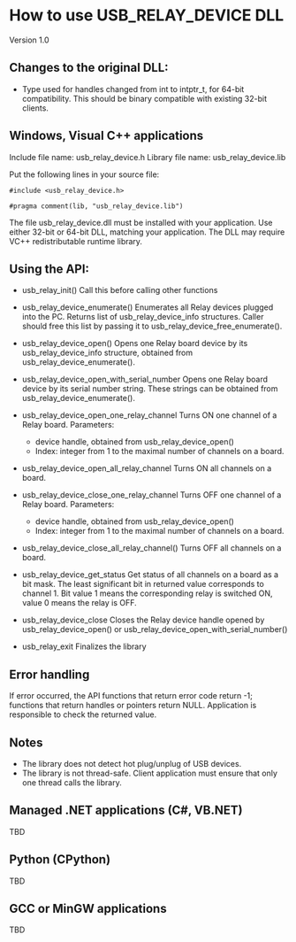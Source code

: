How to use USB_RELAY_DEVICE DLL
===============================

Version 1.0

Changes to the original DLL:
----------------------------
 - Type used for handles changed from int to intptr_t, for 64-bit compatibility.
   This should be binary compatible with existing 32-bit clients. 


Windows, Visual C++ applications
---------------------------------

Include file name: usb_relay_device.h
Library file name: usb_relay_device.lib

Put the following lines in your source file:

   `#include <usb_relay_device.h>`

   `#pragma comment(lib, "usb_relay_device.lib")`

The file usb_relay_device.dll must be installed with your application.
Use either 32-bit or 64-bit DLL, matching your application.
The DLL may require VC++ redistributable runtime library.
   
Using the API:
--------------   

 * usb_relay_init()
 Call this before calling other functions

 * usb_relay_device_enumerate()
 Enumerates all Relay devices plugged into the PC.
 Returns list of usb_relay_device_info structures.
 Caller should free this list by passing it to usb_relay_device_free_enumerate().
 
 * usb_relay_device_open()
 Opens one Relay board device by its usb_relay_device_info structure,
 obtained from usb_relay_device_enumerate().

 * usb_relay_device_open_with_serial_number
 Opens one Relay board device by its serial number string.
 These strings can be obtained from usb_relay_device_enumerate().
  
 * usb_relay_device_open_one_relay_channel
  Turns ON one channel of a Relay board.
  Parameters: 
     - device handle, obtained from usb_relay_device_open()
     - Index: integer from 1 to the maximal number of channels on a board.
  
 * usb_relay_device_open_all_relay_channel
  Turns ON all channels on a board.
  
 * usb_relay_device_close_one_relay_channel
  Turns OFF one channel of a Relay board.
  Parameters: 
     - device handle, obtained from usb_relay_device_open()
     - Index: integer from 1 to the maximal number of channels on a board.

 * usb_relay_device_close_all_relay_channel()
  Turns OFF all channels on a board.
 
 * usb_relay_device_get_status
  Get status of all channels on a board as a bit mask.
  The least significant bit in returned value corresponds to channel 1.
  Bit value 1 means the corresponding relay is switched ON, value 0 means the relay is OFF.
  
 * usb_relay_device_close
  Closes the Relay device handle opened by usb_relay_device_open() or
   usb_relay_device_open_with_serial_number()
 
 * usb_relay_exit 
  Finalizes the library

Error handling
---------------
If error occurred, the API functions that return error code return -1;
functions that return handles or pointers return NULL.
Application is responsible to check the returned value.
  
Notes
-------
 * The library does not detect hot plug/unplug of USB devices.
 * The library is not thread-safe. Client application must ensure that 
  only one thread calls the library.

  
Managed .NET applications (C#, VB.NET)
---------------------------------------
TBD

Python (CPython)
-------------------
TBD

GCC or MinGW applications
--------------------------
TBD

